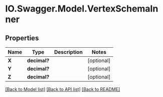 # IO.Swagger.Model.VertexSchemaInner
## Properties

Name | Type | Description | Notes
------------ | ------------- | ------------- | -------------
**X** | **decimal?** |  | [optional] 
**Y** | **decimal?** |  | [optional] 
**Z** | **decimal?** |  | [optional] 

[[Back to Model list]](../README.md#documentation-for-models) [[Back to API list]](../README.md#documentation-for-api-endpoints) [[Back to README]](../README.md)

